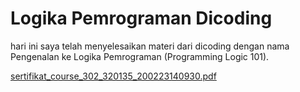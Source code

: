 # Logika Pemrograman Dicoding
hari ini saya telah menyelesaikan materi dari dicoding dengan nama Pengenalan ke Logika Pemrograman (Programming Logic 101).

[sertifikat_course_302_320135_200223140930.pdf](https://github.com/ak8ar12ullah/LogikaPemrogramanDicoding/files/10780660/sertifikat_course_302_320135_200223140930.pdf)
